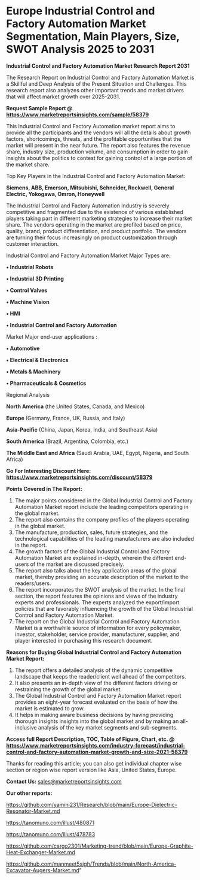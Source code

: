  # Europe Industrial Control and Factory Automation Market Segmentation, Main Players, Size, SWOT Analysis 2025 to 2031

<strong>Industrial Control and Factory Automation Market Research Report 2031</strong>

The Research Report on Industrial Control and Factory Automation Market is a Skillful and Deep Analysis of the Present Situation and Challenges. This research report also analyzes other important trends and market drivers that will affect market growth over 2025-2031.

<strong>Request Sample Report @ <a href=https://www.marketreportsinsights.com/sample/58379>https://www.marketreportsinsights.com/sample/58379</a></strong>

This Industrial Control and Factory Automation market report aims to provide all the participants and the vendors will all the details about growth factors, shortcomings, threats, and the profitable opportunities that the market will present in the near future. The report also features the revenue share, industry size, production volume, and consumption in order to gain insights about the politics to contest for gaining control of a large portion of the market share.

Top Key Players in the Industrial Control and Factory Automation Market:

<strong>Siemens, ABB, Emerson, Mitsubishi, Schneider, Rockwell, General Electric, Yokogawa, Omron, Honeywell</strong>

The Industrial Control and Factory Automation Industry is severely competitive and fragmented due to the existence of various established players taking part in different marketing strategies to increase their market share. The vendors operating in the market are profiled based on price, quality, brand, product differentiation, and product portfolio. The vendors are turning their focus increasingly on product customization through customer interaction.

Industrial Control and Factory Automation Market Major Types are:

<strong>• Industrial Robots

• Industrial 3D Printing

• Control Valves

• Machine Vision

• HMI

• Industrial Control and Factory Automation</strong>

Market Major end-user applications :

<strong>• Automotive

• Electrical & Electronics

• Metals & Machinery

• Pharmaceuticals & Cosmetics</strong>

Regional Analysis

</u><strong><b>North America</b></strong> (the United States, Canada, and Mexico)

<strong><b>Europe </b></strong>(Germany, France, UK, Russia, and Italy)

<strong><b>Asia-Pacific</b></strong> (China, Japan, Korea, India, and Southeast Asia)

<strong><b>South America</b></strong> (Brazil, Argentina, Colombia, etc.)

<strong><b>The Middle East and Africa</b></strong> (Saudi Arabia, UAE, Egypt, Nigeria, and South Africa)

<strong>Go For Interesting Discount Here: <a href=https://www.marketreportsinsights.com/discount/58379>https://www.marketreportsinsights.com/discount/58379</a></strong>

<strong>Points Covered in The Report:</strong>
<ol>
  <li>The major points considered in the Global Industrial Control and Factory Automation Market report include the leading competitors operating in the global market.</li>
  <li>The report also contains the company profiles of the players operating in the global market.</li>
  <li>The manufacture, production, sales, future strategies, and the technological capabilities of the leading manufacturers are also included in the report.</li>
  <li>The growth factors of the Global Industrial Control and Factory Automation Market are explained in-depth, wherein the different end-users of the market are discussed precisely.</li>
  <li>The report also talks about the key application areas of the global market, thereby providing an accurate description of the market to the readers/users.</li>
  <li>The report incorporates the SWOT analysis of the market. In the final section, the report features the opinions and views of the industry experts and professionals. The experts analyzed the export/import policies that are favorably influencing the growth of the Global Industrial Control and Factory Automation Market.</li>
  <li>The report on the Global Industrial Control and Factory Automation Market is a worthwhile source of information for every policymaker, investor, stakeholder, service provider, manufacturer, supplier, and player interested in purchasing this research document.</li>
</ol>
<strong>Reasons for Buying Global Industrial Control and Factory Automation Market Report:</strong>

<ol>
  <li>The report offers a detailed analysis of the dynamic competitive landscape that keeps the reader/client well ahead of the competitors.</li>
  <li>It also presents an in-depth view of the different factors driving or restraining the growth of the global market.</li>
  <li>The Global Industrial Control and Factory Automation Market report provides an eight-year forecast evaluated on the basis of how the market is estimated to grow.</li>
  <li>It helps in making aware business decisions by having providing thorough insights insights into the global market and by making an all-inclusive analysis of the key market segments and sub-segments.</li>
</ol>
<strong>Access full Report Description, TOC, Table of Figure, Chart, etc. @ <a href=https://www.marketreportsinsights.com/industry-forecast/industrial-control-and-factory-automation-market-growth-and-size-2021-58379>https://www.marketreportsinsights.com/industry-forecast/industrial-control-and-factory-automation-market-growth-and-size-2021-58379</a></strong>


Thanks for reading this article; you can also get individual chapter wise section or region wise report version like Asia, United States, Europe.

<strong>Contact Us:</strong>
sales@marketreportsinsights.com

<strong>Our other reports:</strong>

<a href=https://github.com/yamini231/Research/blob/main/Europe-Dielectric-Resonator-Market.md>https://github.com/yamini231/Research/blob/main/Europe-Dielectric-Resonator-Market.md</a>

<a href=https://tanomuno.com/illust/480871>https://tanomuno.com/illust/480871</a>

<a href=https://tanomuno.com/illust/478783>https://tanomuno.com/illust/478783</a>

<a href=https://github.com/cargo2301/Marketing-trend/blob/main/Europe-Graphite-Heat-Exchanger-Market.md>https://github.com/cargo2301/Marketing-trend/blob/main/Europe-Graphite-Heat-Exchanger-Market.md</a>

<a href=https://github.com/manmeet5sigh/Trends/blob/main/North-America-Excavator-Augers-Market.md>https://github.com/manmeet5sigh/Trends/blob/main/North-America-Excavator-Augers-Market.md</a>"
